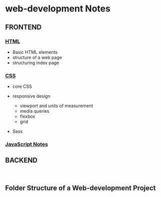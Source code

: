 # web-development Notes


## FRONTEND
### [HTML](https://github.com/saif-mal1k/web-development/tree/main/HTML "click to open C notes") 
- Basic HTML elements
- structure of a web page
- structuring index page

### [CSS](https://github.com/saif-mal1k/web-development/tree/main/CSS "click to open md syntax notes") 
- core CSS
- responsive design
    - viewport and units of measurement
    - media queries
    - flexbox
    - grid

- Sass

### [JavaScript Notes](https://github.com/saif-mal1k/web-development/tree/main/JavaScript "click to open JavaScript notes")


## BACKEND


<br/>

## Folder Structure of a Web-development Project
<!-- add image here -->




